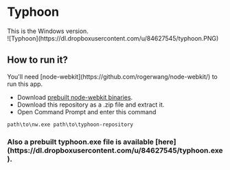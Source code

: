 <h1>Typhoon</h1>
This is the Windows version.<br>
![Typhoon](https://dl.dropboxusercontent.com/u/84627545/typhoon.PNG)
<h2>How to run it?</h2>
You'll need [node-webkit](https://github.com/rogerwang/node-webkit/) to run this app.

- Download [prebuilt node-webkit binaries](https://github.com/rogerwang/node-webkit#downloads).
- Download this repository as a .zip file and extract it.
- Open Command Prompt and enter this command<br>
```
path\to\nw.exe path\to\typhoon-repository
```

<h3>Also a prebuilt typhoon.exe file is available [here](https://dl.dropboxusercontent.com/u/84627545/typhoon.exe).</h3>